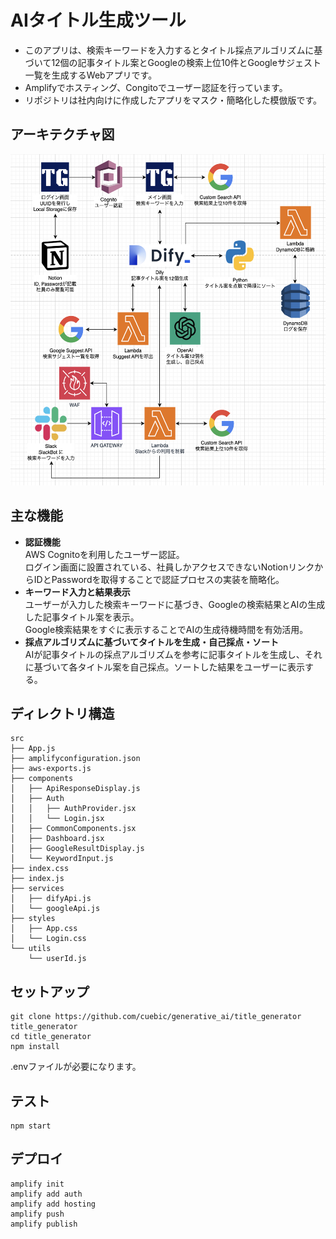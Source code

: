 # AIタイトル生成ツール
- このアプリは、検索キーワードを入力するとタイトル採点アルゴリズムに基づいて12個の記事タイトル案とGoogleの検索上位10件とGoogleサジェスト一覧を生成するWebアプリです。
- Amplifyでホスティング、Congitoでユーザー認証を行っています。
- リポジトリは社内向けに作成したアプリをマスク・簡略化した模倣版です。

## アーキテクチャ図
<img alt="architecture" height="530px" src="https://github.com/kitotakumi/ai_title_generator/blob/main/ai_title_generator_architecture.png" />

## 主な機能

- **認証機能**<br>
  AWS Cognitoを利用したユーザー認証。<br>
  ログイン画面に設置されている、社員しかアクセスできないNotionリンクからIDとPasswordを取得することで認証プロセスの実装を簡略化。
- **キーワード入力と結果表示**<br>
  ユーザーが入力した検索キーワードに基づき、Googleの検索結果とAIの生成した記事タイトル案を表示。<br>
  Google検索結果をすぐに表示することでAIの生成待機時間を有効活用。
- **採点アルゴリズムに基づいてタイトルを生成・自己採点・ソート**<br>
  AIが記事タイトルの採点アルゴリズムを参考に記事タイトルを生成し、それに基づいて各タイトル案を自己採点。ソートした結果をユーザーに表示する。


## ディレクトリ構造
```
src
├── App.js
├── amplifyconfiguration.json
├── aws-exports.js
├── components
│   ├── ApiResponseDisplay.js
│   ├── Auth
│   │   ├── AuthProvider.jsx
│   │   └── Login.jsx
│   ├── CommonComponents.jsx
│   ├── Dashboard.jsx
│   ├── GoogleResultDisplay.js
│   └── KeywordInput.js
├── index.css
├── index.js
├── services
│   ├── difyApi.js
│   └── googleApi.js
├── styles
│   ├── App.css
│   └── Login.css
└── utils
    └── userId.js
```


## セットアップ
```
git clone https://github.com/cuebic/generative_ai/title_generator title_generator
cd title_generator
npm install
```
.envファイルが必要になります。

## テスト
```
npm start
```

## デプロイ
```
amplify init
amplify add auth
amplify add hosting
amplify push
amplify publish
```
